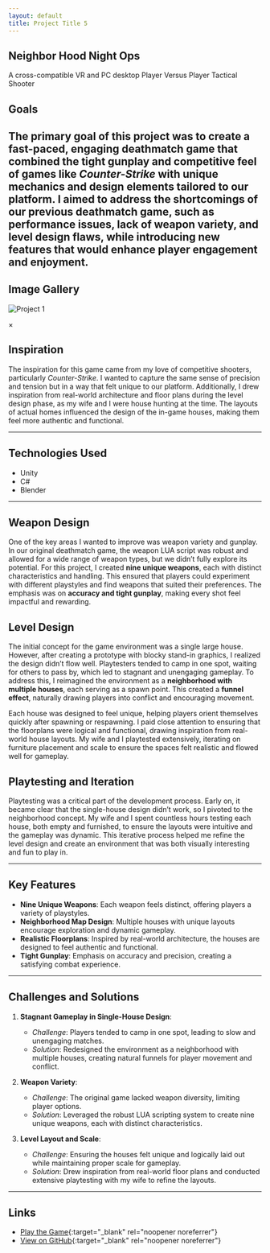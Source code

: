 ```yaml
---
layout: default
title: Project Title 5
---
```


## Neighbor Hood Night Ops
A cross-compatible VR and PC desktop Player Versus Player Tactical Shooter

## Goals
The primary goal of this project was to create a fast-paced, engaging deathmatch game that combined the tight gunplay and competitive feel of games like *Counter-Strike* with unique mechanics and design elements tailored to our platform. I aimed to address the shortcomings of our previous deathmatch game, such as performance issues, lack of weapon variety, and level design flaws, while introducing new features that would enhance player engagement and enjoyment.
---

## Image Gallery

<div class="gallery">
    <div class="gallery-item">
        <img src="{{ site.baseurl }}/assets/images/NightOps_1.jpg" alt="Project 1" onclick="openLightbox(this)">
        <p></p>
    </div>
</div>


<!-- Lightbox Modal -->
<div id="lightbox" class="lightbox" onclick="closeLightbox()">
    <span class="close">&times;</span>
    <img id="lightbox-img" class="lightbox-content">
</div>


## Inspiration
The inspiration for this game came from my love of competitive shooters, particularly *Counter-Strike*. I wanted to capture the same sense of precision and tension but in a way that felt unique to our platform. Additionally, I drew inspiration from real-world architecture and floor plans during the level design phase, as my wife and I were house hunting at the time. The layouts of actual homes influenced the design of the in-game houses, making them feel more authentic and functional.

---


## Technologies Used
- Unity
- C#
- Blender

---

## Weapon Design
One of the key areas I wanted to improve was weapon variety and gunplay. In our original deathmatch game, the weapon LUA script was robust and allowed for a wide range of weapon types, but we didn’t fully explore its potential. For this project, I created **nine unique weapons**, each with distinct characteristics and handling. This ensured that players could experiment with different playstyles and find weapons that suited their preferences. The emphasis was on **accuracy and tight gunplay**, making every shot feel impactful and rewarding.

## Level Design
The initial concept for the game environment was a single large house. However, after creating a prototype with blocky stand-in graphics, I realized the design didn’t flow well. Playtesters tended to camp in one spot, waiting for others to pass by, which led to stagnant and unengaging gameplay. To address this, I reimagined the environment as a **neighborhood with multiple houses**, each serving as a spawn point. This created a **funnel effect**, naturally drawing players into conflict and encouraging movement.

Each house was designed to feel unique, helping players orient themselves quickly after spawning or respawning. I paid close attention to ensuring that the floorplans were logical and functional, drawing inspiration from real-world house layouts. My wife and I playtested extensively, iterating on furniture placement and scale to ensure the spaces felt realistic and flowed well for gameplay.

## Playtesting and Iteration
Playtesting was a critical part of the development process. Early on, it became clear that the single-house design didn’t work, so I pivoted to the neighborhood concept. My wife and I spent countless hours testing each house, both empty and furnished, to ensure the layouts were intuitive and the gameplay was dynamic. This iterative process helped me refine the level design and create an environment that was both visually interesting and fun to play in.

---

## Key Features
- **Nine Unique Weapons**: Each weapon feels distinct, offering players a variety of playstyles.
- **Neighborhood Map Design**: Multiple houses with unique layouts encourage exploration and dynamic gameplay.
- **Realistic Floorplans**: Inspired by real-world architecture, the houses are designed to feel authentic and functional.
- **Tight Gunplay**: Emphasis on accuracy and precision, creating a satisfying combat experience.

---

## Challenges and Solutions

1. **Stagnant Gameplay in Single-House Design**:
   - *Challenge*: Players tended to camp in one spot, leading to slow and unengaging matches.
   - *Solution*: Redesigned the environment as a neighborhood with multiple houses, creating natural funnels for player movement and conflict.

2. **Weapon Variety**:
   - *Challenge*: The original game lacked weapon diversity, limiting player options.
   - *Solution*: Leveraged the robust LUA scripting system to create nine unique weapons, each with distinct characteristics.

3. **Level Layout and Scale**:
   - *Challenge*: Ensuring the houses felt unique and logically laid out while maintaining proper scale for gameplay.
   - *Solution*: Drew inspiration from real-world floor plans and conducted extensive playtesting with my wife to refine the layouts.

---

## Links
- [Play the Game](https://massiveloop.com/world/a8f4d345-b05d-4658-89d4-9a38cff21891){:target="_blank" rel="noopener noreferrer"}
- [View on GitHub](https://github.com/BrandonW24/NightOpsCodeBase){:target="_blank" rel="noopener noreferrer"}
